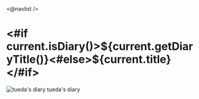 <@navlist /> 

<#if current.isDiary()>${current.getDiaryTitle()}<#else>${current.title}</#if>
=====================================================================================================
![tueda's diary](${settings.baseurl}/images/furoduck_100.JPEG "うえだうえお") tueda's diary